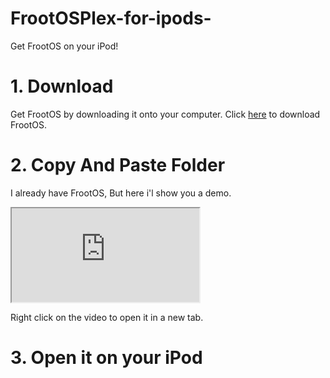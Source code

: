 # FrootOSPlex-for-ipods-
Get FrootOS on your iPod!
# 1. Download
Get FrootOS by downloading it onto your computer.
Click [here](https://github.com/polu875/FrootOSPlex-for-ipods-/archive/refs/heads/main.zip) to download FrootOS.
# 2. Copy And Paste Folder
I already have FrootOS, But here i'l show you a demo.
<iframe src="https://drlcj9gmcmmx1.cloudfront.net/l1dm63%2Ffile%2F6769c75f179794a21ea37e6ec5fd2a5e_4694c87684eb042d1c56cb89b63ef00d.webm?response-content-disposition=inline%3Bfilename%3D%226769c75f179794a21ea37e6ec5fd2a5e_4694c87684eb042d1c56cb89b63ef00d.webm%22%3B&response-content-type=&Expires=1745291172&Signature=d4RxI~HUI9tOPB85B3bKYF6YC0RlNgpxPqiSY2OxOQuF-zlDUuJNyTFXPRMj~gQL9mF4nesXt~9zdWefnTfM4pih~8gNAaZOw0DpUCdShCFB4IcCQEbTLlcmFnKea1q3v28YsOi0gMXQtvzZ-ejS0-AM6nGm-tEffsZvry5JRNd5Nyq3pEzT70bjaCF~a~OFsFWPXaBdDLf4~3O~bzFxXfq--FVMR670e4Q8hPiWZuQd-splNw-LTmU50wuZhDLv64g4wjLHPFiQHTpLjsTqWTBTOzimYppMVQcTAJYXON6MH5xNvcn-1bhcCRhVnh8mP-Q34OHRO3O2d842ceWuhQ__&Key-Pair-Id=APKAJT5WQLLEOADKLHBQ" title="Video">
</iframe>

Right click on the video to open it in a new tab.
# 3. Open it on your iPod
<!--stackedit_data:
eyJoaXN0b3J5IjpbMTg5NTk1MDg1MCwtMjQ1MTM2MDg2LC0xMT
gwMDU3ODA0XX0=
-->
